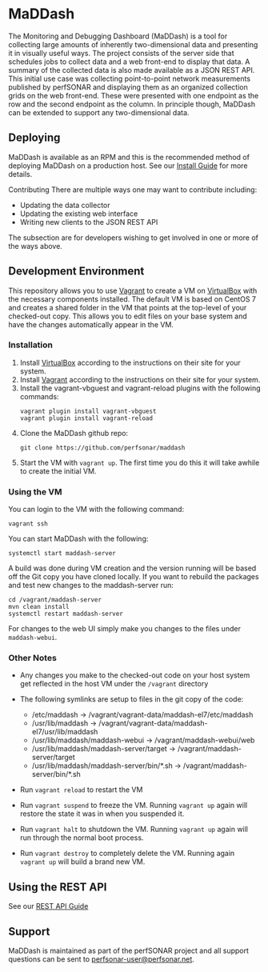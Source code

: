 # MaDDash

The Monitoring and Debugging Dashboard (MaDDash) is a tool for collecting large amounts of inherently two-dimensional data and presenting it in visually useful ways. The project consists of the server side that schedules jobs to collect data and a web front-end to display that data. A summary of the collected data is also made available as a JSON REST API. This initial use case was collecting point-to-point network measurements published by perfSONAR and displaying them as an organized collection grids on the web front-end. These were presented with one endpoint as the row and the second endpoint as the column. In principle though, MaDDash can be extended to support any two-dimensional data. 

## Deploying

MaDDash is available as an RPM and this is the recommended method of deploying MaDDash on a production host. See our [Install Guide](http://docs.perfsonar.net/maddash_install.html) for more details.

Contributing
There are multiple ways one may want to contribute including:
 * Updating the data collector
 * Updating the existing web interface
 * Writing new clients to the JSON REST API

The subsection are for developers wishing to get involved in one or more of the ways above. 

## Development Environment

This repository allows you to use [Vagrant](https://www.vagrantup.com) to create a VM on [VirtualBox](https://www.virtualbox.org) with the necessary components installed. The default VM is based on CentOS 7 and creates a shared folder in the VM that points at the top-level of your checked-out copy. This allows you to edit files on your base system and have the changes automatically appear in the VM.

### Installation
1. Install [VirtualBox](https://www.virtualbox.org) according to the instructions on their site for your system. 
1. Install [Vagrant](https://www.vagrantup.com) according to the instructions on their site for your system. 
1. Install the vagrant-vbguest and vagrant-reload plugins with the following commands:
    ```
    vagrant plugin install vagrant-vbguest
    vagrant plugin install vagrant-reload
    ```
1. Clone the MaDDash github repo:
    ```
    git clone https://github.com/perfsonar/maddash
    ```
1. Start the VM with ``vagrant up``. The first time you do this it will take awhile to create the initial VM.

### Using the VM

You can login to the VM with the following command:
  ```
  vagrant ssh
  ```
You can start MaDDash with the following:
  ```
  systemctl start maddash-server
  ```
A build was done during VM creation and the version running will be based off the Git copy you have cloned locally. If you want to rebuild the packages and test new changes to the maddash-server run:
  ```
  cd /vagrant/maddash-server
  mvn clean install
  systemctl restart maddash-server
  ```
  
For changes to the web UI simply make you changes to the files under `maddash-webui`.


### Other Notes
* Any changes you make to the checked-out code on your host system get reflected in the host VM under the `/vagrant` directory
* The following symlinks are setup to files in the git copy of the code:
    
    * /etc/maddash -> /vagrant/vagrant-data/maddash-el7/etc/maddash
    * /usr/lib/maddash -> /vagrant/vagrant-data/maddash-el7/usr/lib/maddash
    * /usr/lib/maddash/maddash-webui -> /vagrant/maddash-webui/web
    * /usr/lib/maddash/maddash-server/target -> /vagrant/maddash-server/target
    * /usr/lib/maddash/maddash-server/bin/\*.sh -> /vagrant/maddash-server/bin/\*.sh
    
* Run ``vagrant reload`` to restart the VM
* Run ``vagrant suspend`` to freeze the VM. Running ``vagrant up`` again will restore the state it was in when you suspended it.
* Run ``vagrant halt`` to shutdown the VM. Running ``vagrant up`` again will run through the normal boot process.
* Run ``vagrant destroy`` to completely delete the VM. Running again ``vagrant up`` will build a brand new VM.

## Using the REST API

See our [REST API Guide](http://docs.perfsonar.net)

## Support
MaDDash is maintained as part of the perfSONAR project and all support questions can be sent to perfsonar-user@perfsonar.net.
